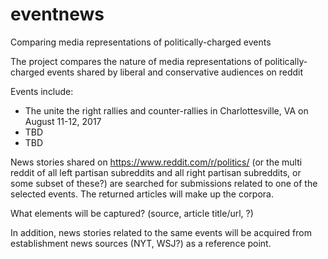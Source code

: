 # eventnews
Comparing media representations of politically-charged events

The project compares the nature of media representations of politically-charged events shared by liberal and conservative audiences on reddit

Events include:
 * The unite the right rallies and counter-rallies in Charlottesville, VA on August 11-12, 2017
 * TBD
 * TBD
 
 News stories shared on https://www.reddit.com/r/politics/ (or the multi reddit of all left partisan subreddits and all right partisan subreddits, or some subset of these?) are searched for submissions related to one of the selected events. The returned articles will make up the corpora. 
 
 What elements will be captured? (source, article title/url, ?)
 
 In addition, news stories related to the same events will be acquired from establishment news sources (NYT, WSJ?) as a reference point.
 
